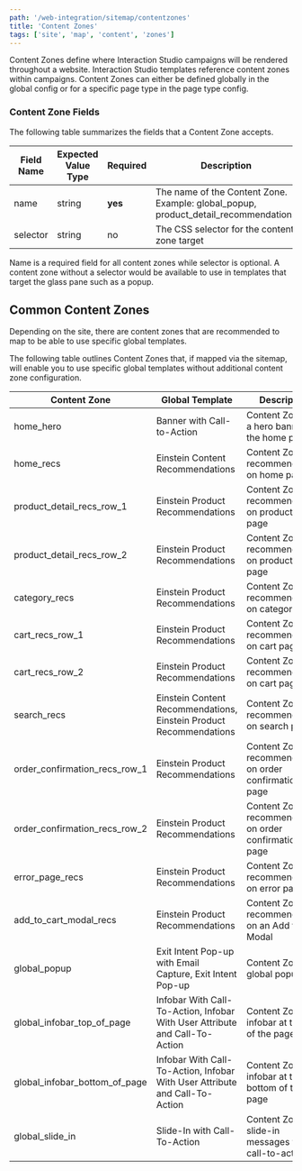 ```yaml
---
path: '/web-integration/sitemap/contentzones'
title: 'Content Zones'
tags: ['site', 'map', 'content', 'zones']
---
```


Content Zones define where Interaction Studio campaigns will be rendered throughout a website.  Interaction Studio templates reference content zones within campaigns.  Content Zones can either be defined globally in the global config or for a specific page type in the page type config.

### Content Zone Fields

The following table summarizes the fields that a Content Zone accepts.

| Field Name | Expected Value Type | Required | Description |
|--- |--- |--- | --- |
| name | string | **yes** | The name of the Content Zone. Example: global\_popup, product\_detail\_recommendations |
| selector | string | no | The CSS selector for the content zone target |

Name is a required field for all content zones while selector is optional.  A content zone without a selector would be available to use in templates that target the glass pane such as a popup.

## Common Content Zones

Depending on the site, there are content zones that are recommended to map to be able to use specific global templates.

The following table outlines Content Zones that, if mapped via the sitemap, will enable you to use specific global templates without additional content zone configuration.

| Content Zone | Global Template | Description |
|--- |--- |--- |
| home\_hero | Banner with Call-to-Action | Content Zone for a hero banner on the home page|
| home\_recs | Einstein Content Recommendations | Content Zone for recommendations on home page |
| product\_detail\_recs\_row\_1 | Einstein Product Recommendations | Content Zone for recommendations on product\_detail page |
| product\_detail\_recs\_row\_2 | Einstein Product Recommendations | Content Zone for recommendations on product\_detail page |
| category\_recs | Einstein Product Recommendations | Content Zone for recommendations on category page |
| cart\_recs\_row\_1 | Einstein Product Recommendations | Content Zone for recommendations on cart page |
| cart\_recs\_row\_2 | Einstein Product Recommendations | Content Zone for recommendations on cart page |
| search\_recs | Einstein Content Recommendations, Einstein Product Recommendations | Content Zone for recommendations on search page |
| order\_confirmation\_recs\_row\_1 | Einstein Product Recommendations | Content Zone for recommendations on order confirmation page |
| order\_confirmation\_recs\_row\_2 | Einstein Product Recommendations | Content Zone for recommendations on order confirmation page |
| error\_page\_recs | Einstein Product Recommendations | Content Zone for recommendations on error page |
| add\_to\_cart\_modal\_recs | Einstein Product Recommendations | Content Zone for recommendations on an Add to Cart Modal |
| global\_popup | Exit Intent Pop-up with Email Capture, Exit Intent Pop-up | Content Zone for global popup |
| global\_infobar\_top\_of\_page | Infobar With Call-To-Action, Infobar With User Attribute and Call-To-Action | Content Zone for infobar at the top of the page |
| global\_infobar\_bottom\_of\_page | Infobar With Call-To-Action, Infobar With User Attribute and Call-To-Action | Content Zone for infobar at the bottom of the page |
| global\_slide\_in | Slide-In with Call-To-Action | Content Zone for slide-in messages with call-to-action |
